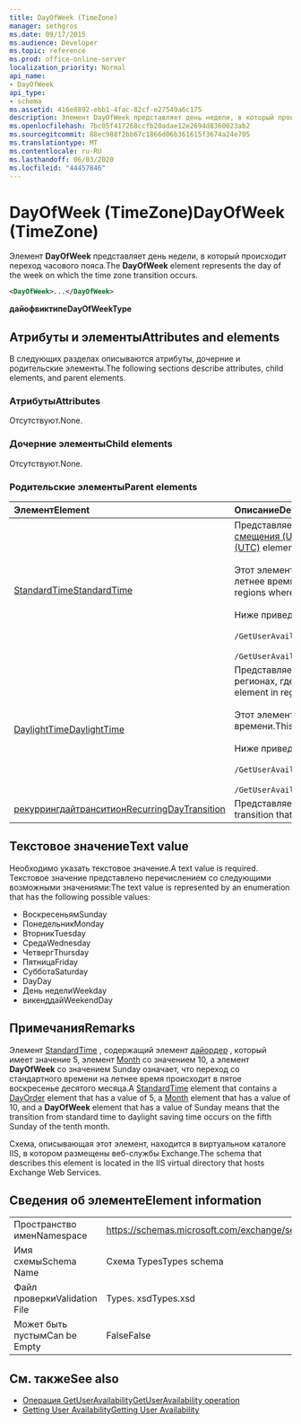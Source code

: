 ```yaml
---
title: DayOfWeek (TimeZone)
manager: sethgros
ms.date: 09/17/2015
ms.audience: Developer
ms.topic: reference
ms.prod: office-online-server
localization_priority: Normal
api_name:
- DayOfWeek
api_type:
- schema
ms.assetid: 416e8892-ebb1-4fac-82cf-e27549a6c175
description: Элемент DayOfWeek представляет день недели, в который происходит переход часового пояса.
ms.openlocfilehash: 7bc05f417268ccfb20adae12e2694d8360023ab2
ms.sourcegitcommit: 88ec988f2bb67c1866d06b361615f3674a24e795
ms.translationtype: MT
ms.contentlocale: ru-RU
ms.lasthandoff: 06/03/2020
ms.locfileid: "44457846"
---
```

# <a name="dayofweek-timezone"></a><span data-ttu-id="e78e9-103">DayOfWeek (TimeZone)</span><span class="sxs-lookup"><span data-stu-id="e78e9-103">DayOfWeek (TimeZone)</span></span>

<span data-ttu-id="e78e9-104">Элемент **DayOfWeek** представляет день недели, в который происходит переход часового пояса.</span><span class="sxs-lookup"><span data-stu-id="e78e9-104">The **DayOfWeek** element represents the day of the week on which the time zone transition occurs.</span></span> 
  
```xml
<DayOfWeek>...</DayOfWeek>
```

<span data-ttu-id="e78e9-105">**дайофвиктипе**</span><span class="sxs-lookup"><span data-stu-id="e78e9-105">**DayOfWeekType**</span></span>

## <a name="attributes-and-elements"></a><span data-ttu-id="e78e9-106">Атрибуты и элементы</span><span class="sxs-lookup"><span data-stu-id="e78e9-106">Attributes and elements</span></span>

<span data-ttu-id="e78e9-107">В следующих разделах описываются атрибуты, дочерние и родительские элементы.</span><span class="sxs-lookup"><span data-stu-id="e78e9-107">The following sections describe attributes, child elements, and parent elements.</span></span>
  
### <a name="attributes"></a><span data-ttu-id="e78e9-108">Атрибуты</span><span class="sxs-lookup"><span data-stu-id="e78e9-108">Attributes</span></span>

<span data-ttu-id="e78e9-109">Отсутствуют.</span><span class="sxs-lookup"><span data-stu-id="e78e9-109">None.</span></span>
  
### <a name="child-elements"></a><span data-ttu-id="e78e9-110">Дочерние элементы</span><span class="sxs-lookup"><span data-stu-id="e78e9-110">Child elements</span></span>

<span data-ttu-id="e78e9-111">Отсутствуют.</span><span class="sxs-lookup"><span data-stu-id="e78e9-111">None.</span></span>
  
### <a name="parent-elements"></a><span data-ttu-id="e78e9-112">Родительские элементы</span><span class="sxs-lookup"><span data-stu-id="e78e9-112">Parent elements</span></span>

|<span data-ttu-id="e78e9-113">**Элемент**</span><span class="sxs-lookup"><span data-stu-id="e78e9-113">**Element**</span></span>|<span data-ttu-id="e78e9-114">**Описание**</span><span class="sxs-lookup"><span data-stu-id="e78e9-114">**Description**</span></span>|
|:-----|:-----|
|[<span data-ttu-id="e78e9-115">StandardTime</span><span class="sxs-lookup"><span data-stu-id="e78e9-115">StandardTime</span></span>](standardtime.md) <br/> | <span data-ttu-id="e78e9-116">Представляет смещение относительно времени относительно времени в формате UTC, представленного элементом [смещения (UTC)](bias-utc.md) .</span><span class="sxs-lookup"><span data-stu-id="e78e9-116">Represents an offset from the time relative to Coordinated Universal Time (UTC) represented by the [Bias (UTC)](bias-utc.md) element.</span></span><br/><br/><span data-ttu-id="e78e9-117">Этот элемент также содержит сведения о переходе на зимнее время с летнего времени в регионах, где наблюдается летнее время.</span><span class="sxs-lookup"><span data-stu-id="e78e9-117">This element also contains information about the transition to standard time from daylight saving time in regions where daylight saving time is observed.</span></span><br/><br/><span data-ttu-id="e78e9-118">Ниже приведены выражения XPath для этого элемента.</span><span class="sxs-lookup"><span data-stu-id="e78e9-118">The following are the XPath expressions to this element:</span></span><br/><br/>`/GetUserAvailabilityResponse/FreeBusyResponseArray/FreeBusyResponse/FreeBusyView/WorkingHours/TimeZone/StandardTime`<br/><br/>`/GetUserAvailabilityRequest/TimeZone/StandardTime` <br/> |
|[<span data-ttu-id="e78e9-119">DaylightTime</span><span class="sxs-lookup"><span data-stu-id="e78e9-119">DaylightTime</span></span>](daylighttime.md) <br/> | <span data-ttu-id="e78e9-120">Представляет смещение относительно времени в формате UTC, представленного элементом [смещения (UTC)](bias-utc.md) в регионах, где наблюдается летнее время.</span><span class="sxs-lookup"><span data-stu-id="e78e9-120">Represents an offset from the time relative to UTC represented by the [Bias (UTC)](bias-utc.md) element in regions where daylight saving time is observed.</span></span><br/><br/><span data-ttu-id="e78e9-121">Этот элемент также содержит сведения о том, когда происходит переход на летнее время из стандартного времени.</span><span class="sxs-lookup"><span data-stu-id="e78e9-121">This element also contains information about when the transition to daylight saving time from standard time occurs.</span></span><br/><br/><span data-ttu-id="e78e9-122">Ниже приведены выражения XPath для этого элемента.</span><span class="sxs-lookup"><span data-stu-id="e78e9-122">The following are the XPath expressions to this element:</span></span><br/><br/>`/GetUserAvailabilityResponse/FreeBusyResponseArray/FreeBusyResponse/FreeBusyView/WorkingHours/TimeZone/DaylightTime`<br/><br/>`/GetUserAvailabilityRequest/TimeZone/DaylightTime` <br/> |
|[<span data-ttu-id="e78e9-123">рекуррингдайтранситион</span><span class="sxs-lookup"><span data-stu-id="e78e9-123">RecurringDayTransition</span></span>](recurringdaytransition.md) <br/> |<span data-ttu-id="e78e9-124">Представляет переход часового пояса, который выполняется в один день каждого года.</span><span class="sxs-lookup"><span data-stu-id="e78e9-124">Represents a time zone transition that occurs on the same day each year.</span></span>  <br/> |
   
## <a name="text-value"></a><span data-ttu-id="e78e9-125">Текстовое значение</span><span class="sxs-lookup"><span data-stu-id="e78e9-125">Text value</span></span>

<span data-ttu-id="e78e9-126">Необходимо указать текстовое значение.</span><span class="sxs-lookup"><span data-stu-id="e78e9-126">A text value is required.</span></span> <span data-ttu-id="e78e9-127">Текстовое значение представлено перечислением со следующими возможными значениями:</span><span class="sxs-lookup"><span data-stu-id="e78e9-127">The text value is represented by an enumeration that has the following possible values:</span></span>
  
- <span data-ttu-id="e78e9-128">Воскресеньям</span><span class="sxs-lookup"><span data-stu-id="e78e9-128">Sunday</span></span>    
- <span data-ttu-id="e78e9-129">Понедельник</span><span class="sxs-lookup"><span data-stu-id="e78e9-129">Monday</span></span>    
- <span data-ttu-id="e78e9-130">Вторник</span><span class="sxs-lookup"><span data-stu-id="e78e9-130">Tuesday</span></span>    
- <span data-ttu-id="e78e9-131">Среда</span><span class="sxs-lookup"><span data-stu-id="e78e9-131">Wednesday</span></span>    
- <span data-ttu-id="e78e9-132">Четверг</span><span class="sxs-lookup"><span data-stu-id="e78e9-132">Thursday</span></span>    
- <span data-ttu-id="e78e9-133">Пятница</span><span class="sxs-lookup"><span data-stu-id="e78e9-133">Friday</span></span>    
- <span data-ttu-id="e78e9-134">Суббота</span><span class="sxs-lookup"><span data-stu-id="e78e9-134">Saturday</span></span>    
- <span data-ttu-id="e78e9-135">Day</span><span class="sxs-lookup"><span data-stu-id="e78e9-135">Day</span></span>    
- <span data-ttu-id="e78e9-136">День недели</span><span class="sxs-lookup"><span data-stu-id="e78e9-136">Weekday</span></span>   
- <span data-ttu-id="e78e9-137">викенддай</span><span class="sxs-lookup"><span data-stu-id="e78e9-137">WeekendDay</span></span>
    
## <a name="remarks"></a><span data-ttu-id="e78e9-138">Примечания</span><span class="sxs-lookup"><span data-stu-id="e78e9-138">Remarks</span></span>

<span data-ttu-id="e78e9-139">Элемент [StandardTime](standardtime.md) , содержащий элемент [дайордер](dayorder.md) , который имеет значение 5, элемент [Month](month.md) со значением 10, а элемент **DayOfWeek** со значением Sunday означает, что переход со стандартного времени на летнее время происходит в пятое воскресенье десятого месяца.</span><span class="sxs-lookup"><span data-stu-id="e78e9-139">A [StandardTime](standardtime.md) element that contains a [DayOrder](dayorder.md) element that has a value of 5, a [Month](month.md) element that has a value of 10, and a **DayOfWeek** element that has a value of Sunday means that the transition from standard time to daylight saving time occurs on the fifth Sunday of the tenth month.</span></span> 
  
<span data-ttu-id="e78e9-140">Схема, описывающая этот элемент, находится в виртуальном каталоге IIS, в котором размещены веб-службы Exchange.</span><span class="sxs-lookup"><span data-stu-id="e78e9-140">The schema that describes this element is located in the IIS virtual directory that hosts Exchange Web Services.</span></span>
  
## <a name="element-information"></a><span data-ttu-id="e78e9-141">Сведения об элементе</span><span class="sxs-lookup"><span data-stu-id="e78e9-141">Element information</span></span>

|||
|:-----|:-----|
|<span data-ttu-id="e78e9-142">Пространство имен</span><span class="sxs-lookup"><span data-stu-id="e78e9-142">Namespace</span></span>  <br/> |https://schemas.microsoft.com/exchange/services/2006/types  <br/> |
|<span data-ttu-id="e78e9-143">Имя схемы</span><span class="sxs-lookup"><span data-stu-id="e78e9-143">Schema Name</span></span>  <br/> |<span data-ttu-id="e78e9-144">Схема Types</span><span class="sxs-lookup"><span data-stu-id="e78e9-144">Types schema</span></span>  <br/> |
|<span data-ttu-id="e78e9-145">Файл проверки</span><span class="sxs-lookup"><span data-stu-id="e78e9-145">Validation File</span></span>  <br/> |<span data-ttu-id="e78e9-146">Types. xsd</span><span class="sxs-lookup"><span data-stu-id="e78e9-146">Types.xsd</span></span>  <br/> |
|<span data-ttu-id="e78e9-147">Может быть пустым</span><span class="sxs-lookup"><span data-stu-id="e78e9-147">Can be Empty</span></span>  <br/> |<span data-ttu-id="e78e9-148">False</span><span class="sxs-lookup"><span data-stu-id="e78e9-148">False</span></span>  <br/> |
   
## <a name="see-also"></a><span data-ttu-id="e78e9-149">См. также</span><span class="sxs-lookup"><span data-stu-id="e78e9-149">See also</span></span>

- [<span data-ttu-id="e78e9-150">Операция GetUserAvailability</span><span class="sxs-lookup"><span data-stu-id="e78e9-150">GetUserAvailability operation</span></span>](getuseravailability-operation.md)
- [<span data-ttu-id="e78e9-151">Getting User Availability</span><span class="sxs-lookup"><span data-stu-id="e78e9-151">Getting User Availability</span></span>](https://msdn.microsoft.com/library/d4133fcb-9b0f-4e6b-aadf-a389da83516a%28Office.15%29.aspx)

